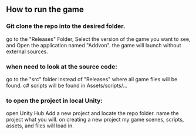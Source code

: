 ## How to run the game

### Git clone the repo into the desired folder.

go to the "Releases" Folder, Select the version of the game you want to see, and Open the application named "Addvon".
the game will launch without external sources.

### when need to look at the source code:

go to the "src" folder instead of "Releases" where all game files will be found. c# scripts will be found in
Assets/scripts/...

### to open the project in local Unity:

open Unity Hub Add a new project and locate the repo folder. 
name the project what you will.
on creating a new project my game scenes, scripts, assets, and files will load in.
